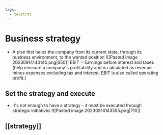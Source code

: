 ```yaml
---
tags:
  - tekstrat
---
```

# Business strategy
- A plan that helps the company from its current state, through its business environment, to the wanted position
![[Pasted image 20230914143140.png|650]]
EBIT = Earnings before interest and taxes (help measure a company's profitability and is calculated as revenue minus expenses excluding tax and interest. EBIT is also called operating profit.)

## Set the strategy and execute
- It's not enough to have a strategy - it must be executed through strategic initiatives
![[Pasted image 20230914143355.png|710]]

## [[strategy]]